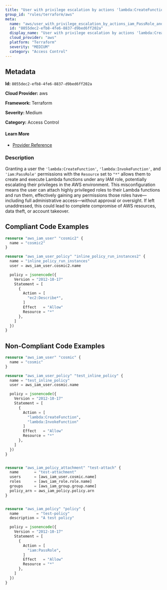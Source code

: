 ```yaml
---
title: "User with privilege escalation by actions 'lambda:CreateFunction' and 'iam:PassRole' and 'lambda:InvokeFunction'"
group_id: "rules/terraform/aws"
meta:
  name: "aws/user_with_privilege_escalation_by_actions_iam_PassRole_and_lambda_CreateFunction_and_lambda_InvokeFunction"
  id: "8055dec2-efb8-4fe6-8837-d9bed6ff202a"
  display_name: "User with privilege escalation by actions 'lambda:CreateFunction' and 'iam:PassRole' and 'lambda:InvokeFunction'"
  cloud_provider: "aws"
  platform: "Terraform"
  severity: "MEDIUM"
  category: "Access Control"
---
```

## Metadata

**Id:** `8055dec2-efb8-4fe6-8837-d9bed6ff202a`

**Cloud Provider:** aws

**Framework:** Terraform

**Severity:** Medium

**Category:** Access Control

#### Learn More

 - [Provider Reference](https://registry.terraform.io/providers/hashicorp/aws/latest/docs/resources/iam_user_policy#policy)

### Description

 Granting a user the `'lambda:CreateFunction'`, `'lambda:InvokeFunction'`, and `'iam:PassRole'` permissions with the `Resource` set to `"*"` allows them to create and execute Lambda functions under any IAM role, potentially escalating their privileges in the AWS environment. This misconfiguration means the user can attach highly privileged roles to their Lambda functions and run them, effectively gaining any permissions those roles have—including full administrative access—without approval or oversight. If left unaddressed, this could lead to complete compromise of AWS resources, data theft, or account takeover.


## Compliant Code Examples
```terraform
resource "aws_iam_user" "cosmic2" {
  name = "cosmic2"
}

resource "aws_iam_user_policy" "inline_policy_run_instances2" {
  name = "inline_policy_run_instances"
  user = aws_iam_user.cosmic2.name

  policy = jsonencode({
    Version = "2012-10-17"
    Statement = [
      {
        Action = [
          "ec2:Describe*",
        ]
        Effect   = "Allow"
        Resource = "*"
      },
    ]
  })
}

```
## Non-Compliant Code Examples
```terraform
resource "aws_iam_user" "cosmic" {
  name = "cosmic"
}

resource "aws_iam_user_policy" "test_inline_policy" {
  name = "test_inline_policy"
  user = aws_iam_user.cosmic.name

  policy = jsonencode({
    Version = "2012-10-17"
    Statement = [
      {
        Action = [
          "lambda:CreateFunction",
          "lambda:InvokeFunction"
        ]
        Effect   = "Allow"
        Resource = "*"
      },
    ]
  })
}


resource "aws_iam_policy_attachment" "test-attach" {
  name       = "test-attachment"
  users      = [aws_iam_user.cosmic.name]
  roles      = [aws_iam_role.role.name]
  groups     = [aws_iam_group.group.name]
  policy_arn = aws_iam_policy.policy.arn
}


resource "aws_iam_policy" "policy" {
  name        = "test-policy"
  description = "A test policy"

  policy = jsonencode({
    Version = "2012-10-17"
    Statement = [
      {
        Action = [
          "iam:PassRole",
        ]
        Effect   = "Allow"
        Resource = "*"
      },
    ]
  })
}

```